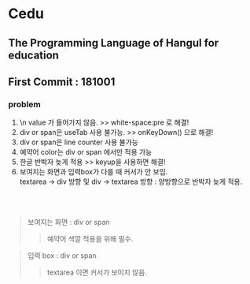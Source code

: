 # Cedu
## The Programming Language of Hangul for education
## First Commit : 181001

### problem
1. \n value 가 들어가지 않음. >> white-space:pre 로 해결!
2. div or span은 useTab 사용 불가능. >> onKeyDown() 으로 해결!
3. div or span은 line counter 사용 뷸가능
4. 예약어 color는 div or span 에서만 적용 가능
5. 한글 반박자 늦게 적용 >> keyup을 사용하면 해결!
6. 보여지는 화면과 입력box가 다를 때 커서가 안 보임.<br>
textarea -> div 방향 및 div -> textarea 방향 : 양방향으로 반박자 늦게 적용.
<br>
<br>

>보여지는 화면 : div or span
>> 예약어 색깔 적용을 위해 필수.

>입력 box : div or span
>> textarea 이면 커서가 보이지 않음.

